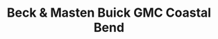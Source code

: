 ---
title: "Beck & Masten Buick GMC Coastal Bend"
url: /robstown/beck-und-masten-buick-gmc-coastal-bend/
shop: Autohaus
---